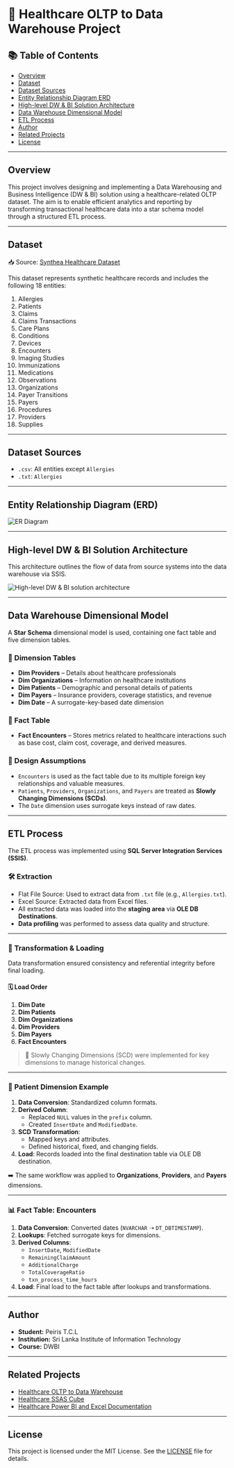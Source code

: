 # 🏥 Healthcare OLTP to Data Warehouse Project

## 📚 Table of Contents

- [Overview](#overview)
- [Dataset](#dataset)
- [Dataset Sources](#dataset-sources)
- [Entity Relationship Diagram ERD](#entity-relationship-diagram-erd)
- [High-level DW & BI Solution Architecture](#high-level-dw--bi-solution-architecture)
- [Data Warehouse Dimensional Model](#data-warehouse-dimensional-model)
- [ETL Process](#etl-process)
- [Author](#author)
- [Related Projects](#related-projects)
- [License](#license)

---

## Overview

This project involves designing and implementing a Data Warehousing and Business Intelligence (DW & BI) solution using a healthcare-related OLTP dataset. The aim is to enable efficient analytics and reporting by transforming transactional healthcare data into a star schema model through a structured ETL process.

---

## Dataset

📥 Source: [Synthea Healthcare Dataset](https://synthea.mitre.org/downloads)

This dataset represents synthetic healthcare records and includes the following 18 entities:

1. Allergies  
2. Patients  
3. Claims  
4. Claims Transactions  
5. Care Plans  
6. Conditions  
7. Devices  
8. Encounters  
9. Imaging Studies  
10. Immunizations  
11. Medications  
12. Observations  
13. Organizations  
14. Payer Transitions  
15. Payers  
16. Procedures  
17. Providers  
18. Supplies

---

## Dataset Sources

- `.csv`: All entities except `Allergies`
- `.txt`: `Allergies`

---

## Entity Relationship Diagram (ERD)

![ER Diagram](https://drive.google.com/uc?export=view&id=1WohbTvUpQ5sgv4fczP7dBMf1sdwMdI_6)

---

## High-level DW & BI Solution Architecture

This architecture outlines the flow of data from source systems into the data warehouse via SSIS.

![High-level DW & BI solution architecture](https://drive.google.com/uc?export=view&id=1scnqqerQ3plLR1PPxo6Ij0tUCGdJFi3W)

---

## Data Warehouse Dimensional Model

A **Star Schema** dimensional model is used, containing one fact table and five dimension tables.

### 📐 Dimension Tables

- **Dim Providers** – Details about healthcare professionals  
- **Dim Organizations** – Information on healthcare institutions  
- **Dim Patients** – Demographic and personal details of patients  
- **Dim Payers** – Insurance providers, coverage statistics, and revenue  
- **Dim Date** – A surrogate-key-based date dimension

### 🔢 Fact Table

- **Fact Encounters** – Stores metrics related to healthcare interactions such as base cost, claim cost, coverage, and derived measures.

### 📝 Design Assumptions

- `Encounters` is used as the fact table due to its multiple foreign key relationships and valuable measures.
- `Patients`, `Providers`, `Organizations`, and `Payers` are treated as **Slowly Changing Dimensions (SCDs)**.
- The `Date` dimension uses surrogate keys instead of raw dates.

---

## ETL Process

The ETL process was implemented using **SQL Server Integration Services (SSIS)**.

### 🛠️ Extraction

- Flat File Source: Used to extract data from `.txt` file (e.g., `Allergies.txt`).
- Excel Source: Extracted data from Excel files.
- All extracted data was loaded into the **staging area** via **OLE DB Destinations**.
- **Data profiling** was performed to assess data quality and structure.

---

### 🔁 Transformation & Loading

Data transformation ensured consistency and referential integrity before final loading.

#### 🗓️ Load Order

1. **Dim Date**
2. **Dim Patients**
3. **Dim Organizations**
4. **Dim Providers**
5. **Dim Payers**
6. **Fact Encounters**

> 🔄 Slowly Changing Dimensions (SCD) were implemented for key dimensions to manage historical changes.

---

### 👤 Patient Dimension Example

1. **Data Conversion**: Standardized column formats.
2. **Derived Column**:
   - Replaced `NULL` values in the `prefix` column.
   - Created `InsertDate` and `ModifiedDate`.
3. **SCD Transformation**:
   - Mapped keys and attributes.
   - Defined historical, fixed, and changing fields.
4. **Load**: Records loaded into the final destination table via OLE DB destination.

➡️ The same workflow was applied to **Organizations**, **Providers**, and **Payers** dimensions.

---

### 📊 Fact Table: Encounters

1. **Data Conversion**: Converted dates (`NVARCHAR` ➝ `DT_DBTIMESTAMP`).
2. **Lookups**: Fetched surrogate keys for dimensions.
3. **Derived Columns**:
   - `InsertDate`, `ModifiedDate`
   - `RemainingClaimAmount`
   - `AdditionalCharge`
   - `TotalCoverageRatio`
   - `txn_process_time_hours`
4. **Load**: Final load to the fact table after lookups and transformations.

---

## Author

- **Student:** Peiris T.C.L 
- **Institution:** Sri Lanka Institute of Information Technology  
- **Course:** DWBI

---

## Related Projects

- [Healthcare OLTP to Data Warehouse](https://github.com/ChaLinP/Healthcare-OLTP-to-Data-Warehouse-for-Analytics)
- [Healthcare SSAS Cube](https://github.com/ChaLinP/Healthcare-SSAS-Cube)
- [Healthcare Power BI and Excel Documentation](https://github.com/ChaLinP/Healthcare-Power-BI-and-Excel-Documentation)

---

## License
This project is licensed under the MIT License. See the [LICENSE](./LICENSE) file for details.

